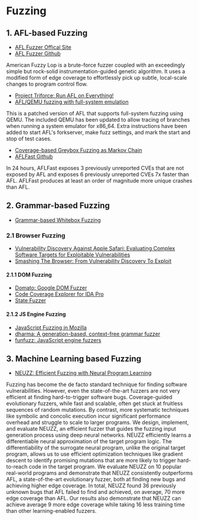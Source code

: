 # Fuzzing

## 1. AFL-based Fuzzing

- [AFL Fuzzer Offical Site](http://lcamtuf.coredump.cx/afl/)
- [AFL Fuzzer Github](https://github.com/mirrorer/afl)

American Fuzzy Lop is a brute-force fuzzer coupled with an exceedingly simple but rock-solid instrumentation-guided genetic algorithm. It uses a modified form of edge coverage to effortlessly pick up subtle, local-scale changes to program control flow.

- [Project Triforce: Run AFL on Everything!](https://www.nccgroup.trust/us/about-us/newsroom-and-events/blog/2016/june/project-triforce-run-afl-on-everything/)
- [AFL/QEMU fuzzing with full-system emulation](https://github.com/nccgroup/TriforceAFL)

This is a patched version of AFL that supports full-system fuzzing using QEMU. The included QEMU has been updated to allow tracing of branches when running a system emulator for x86_64. Extra instructions have been added to start AFL's forkserver, make fuzz settings, and mark the start and stop of test cases.

- [Coverage-based Greybox Fuzzing as Markov Chain](https://www.comp.nus.edu.sg/~mboehme/paper/CCS16.pdf)
- [AFLFast Github](https://github.com/mboehme/aflfast)

In 24 hours, AFLFast exposes 3 previously unreported CVEs that are not exposed by AFL and exposes 6 previously unreported CVEs 7x faster than AFL. AFLFast produces at least an order of magnitude more unique crashes than AFL.

## 2. Grammar-based Fuzzing

- [Grammar-based Whitebox Fuzzing](http://moflow.org/ref/Grammar-based%20Whitebox%20Fuzzing.pdf)

### 2.1 Browser Fuzzing

- [Vulnerability Discovery Against Apple Safari: Evaluating Complex Software Targets for Exploitable Vulnerabilities](http://blog.ret2.io/2018/06/13/pwn2own-2018-vulnerability-discovery/)
- [Smashing	The	Browser: From Vulnerability Discovery To Exploit](https://hitcon.org/2014/downloads/P1_06_Chen%20Zhang%20-%20Smashing%20The%20Browser%20-%20From%20Vulnerability%20Discovery%20To%20Exploit.pdf)

#### 2.1.1 DOM Fuzzing

- [Domato: Google DOM Fuzzer](https://github.com/google/domato)
- [Code Coverage Explorer for IDA Pro](https://github.com/gaasedelen/lighthouse)
- [State Fuzzer](https://github.com/demi6od/ChromeFuzzer)

#### 2.1.2 JS Engine Fuzzing

- [JavaScript Fuzzing in Mozilla](https://nth10sd.github.io/js-fuzzing-in-mozilla/?full#cover)
- [dharma: A generation-based, context-free grammar fuzzer](https://github.com/MozillaSecurity/dharma)
- [funfuzz: JavaScript engine fuzzers](https://github.com/MozillaSecurity/funfuzz)

## 3. Machine Learning based Fuzzing

- [NEUZZ: Efficient Fuzzing with Neural Program Learning](https://arxiv.org/abs/1807.05620)

Fuzzing has become the de facto standard technique for finding software vulnerabilities. However, even the state-of-the-art fuzzers are not very efficient at finding hard-to-trigger software bugs. Coverage-guided evolutionary fuzzers, while fast and scalable, often get stuck at fruitless sequences of random mutations. By contrast, more systematic techniques like symbolic and concolic execution incur significant performance overhead and struggle to scale to larger programs. 
We design, implement, and evaluate NEUZZ, an efficient fuzzer that guides the fuzzing input generation process using deep neural networks. NEUZZ efficiently learns a differentiable neural approximation of the target program logic. The differentiability of the surrogate neural program, unlike the original target program, allows us to use efficient optimization techniques like gradient descent to identify promising mutations that are more likely to trigger hard-to-reach code in the target program. 
We evaluate NEUZZ on 10 popular real-world programs and demonstrate that NEUZZ consistently outperforms AFL, a state-of-the-art evolutionary fuzzer, both at finding new bugs and achieving higher edge coverage. In total, NEUZZ found 36 previously unknown bugs that AFL failed to find and achieved, on average, 70 more edge coverage than AFL. Our results also demonstrate that NEUZZ can achieve average 9 more edge coverage while taking 16 less training time than other learning-enabled fuzzers.
